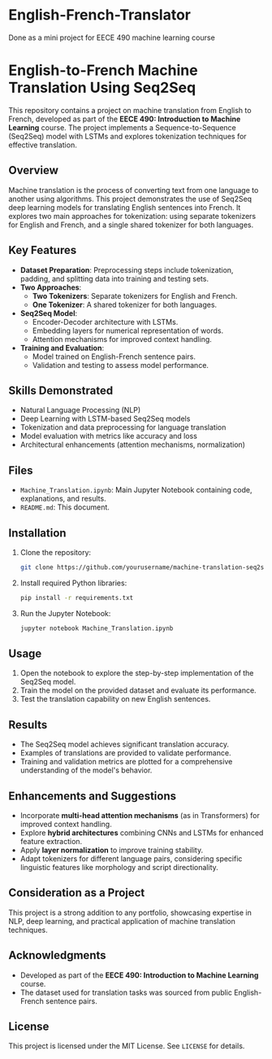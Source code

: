 # English-French-Translator
Done as a mini project for EECE 490 machine learning course
# English-to-French Machine Translation Using Seq2Seq

This repository contains a project on machine translation from English to French, developed as part of the **EECE 490: Introduction to Machine Learning** course. The project implements a Sequence-to-Sequence (Seq2Seq) model with LSTMs and explores tokenization techniques for effective translation.

## Overview
Machine translation is the process of converting text from one language to another using algorithms. This project demonstrates the use of Seq2Seq deep learning models for translating English sentences into French. It explores two main approaches for tokenization: using separate tokenizers for English and French, and a single shared tokenizer for both languages.

## Key Features
- **Dataset Preparation**: Preprocessing steps include tokenization, padding, and splitting data into training and testing sets.
- **Two Approaches**:
  - **Two Tokenizers**: Separate tokenizers for English and French.
  - **One Tokenizer**: A shared tokenizer for both languages.
- **Seq2Seq Model**:
  - Encoder-Decoder architecture with LSTMs.
  - Embedding layers for numerical representation of words.
  - Attention mechanisms for improved context handling.
- **Training and Evaluation**:
  - Model trained on English-French sentence pairs.
  - Validation and testing to assess model performance.

## Skills Demonstrated
- Natural Language Processing (NLP)
- Deep Learning with LSTM-based Seq2Seq models
- Tokenization and data preprocessing for language translation
- Model evaluation with metrics like accuracy and loss
- Architectural enhancements (attention mechanisms, normalization)

## Files
- `Machine_Translation.ipynb`: Main Jupyter Notebook containing code, explanations, and results.
- `README.md`: This document.

## Installation
1. Clone the repository:
   ```bash
   git clone https://github.com/yourusername/machine-translation-seq2seq.git
   ```
2. Install required Python libraries:
   ```bash
   pip install -r requirements.txt
   ```
3. Run the Jupyter Notebook:
   ```bash
   jupyter notebook Machine_Translation.ipynb
   ```

## Usage
1. Open the notebook to explore the step-by-step implementation of the Seq2Seq model.
2. Train the model on the provided dataset and evaluate its performance.
3. Test the translation capability on new English sentences.

## Results
- The Seq2Seq model achieves significant translation accuracy.
- Examples of translations are provided to validate performance.
- Training and validation metrics are plotted for a comprehensive understanding of the model's behavior.

## Enhancements and Suggestions
- Incorporate **multi-head attention mechanisms** (as in Transformers) for improved context handling.
- Explore **hybrid architectures** combining CNNs and LSTMs for enhanced feature extraction.
- Apply **layer normalization** to improve training stability.
- Adapt tokenizers for different language pairs, considering specific linguistic features like morphology and script directionality.

## Consideration as a Project
This project is a strong addition to any portfolio, showcasing expertise in NLP, deep learning, and practical application of machine translation techniques.

## Acknowledgments
- Developed as part of the **EECE 490: Introduction to Machine Learning** course.
- The dataset used for translation tasks was sourced from public English-French sentence pairs.

## License
This project is licensed under the MIT License. See `LICENSE` for details.


